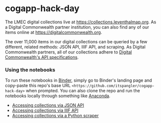 # cogapp-hack-day

The LMEC digital collections live at <https://collections.leventhalmap.org>. As a Digital Commonwealth partner institution, you can also find any of our items online at <https://digitalcommonwealth.org>.

The over 11,000 items in our digital collections can be queried by a few different, related methods: JSON API, IIIF API, and scraping. As Digital Commonwealth partners, all of our collections adhere to [Digital Commonwealth's API specifications](https://digitalcommonwealth.org).

### Using the notebooks

To run these notebooks in [Binder](https://mybinder.org), simply go to Binder's landing page and copy-paste this repo's base URL `<https://github.com/itspangler/cogapp-hack-day>` when prompted. You can also clone the repo and run the notebooks locally through something like [Anaconda](https://www.anaconda.com/).

- [Accessing collections via JSON API](/01_json-api.ipynb)
- [Accessing collections via IIIF API](/02_iiif-api.ipynb)
- [Accessing collections via a Python scraper](/03_scraper.ipynb)